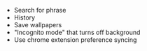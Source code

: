 - Search for phrase
- History
- Save wallpapers
- "Incognito mode" that turns off background
- Use chrome extension preference syncing